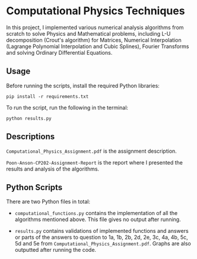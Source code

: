 # Computational Physics Techniques

In this project, I implemented various numerical analysis algorithms from scratch to solve Physics and Mathematical problems, including L-U decomposition (Crout's algorithm) for Matrices, Numerical Interpolation (Lagrange Polynomial Interpolation and Cubic Splines), Fourier Transforms and solving Ordinary Differential Equations.

## Usage

Before running the scripts, install the required Python libraries:

```
pip install -r requirements.txt
```
To run the script, run the following in the terminal:
```
python results.py
```

## Descriptions

`Computational_Physics_Assignment.pdf` is the assignment description.

`Poon-Anson-CP202-Assignment-Report` is the report where I presented the results and analysis of the algorithms.

## Python Scripts

There are two Python files in total:

- `computational_functions.py` contains the implementation of all the algorithms mentioned above. This file gives no output after running. 

- `results.py` contains validations of implemented functions and answers or parts of the answers to question to 1a, 1b, 2b, 2d, 2e, 3c, 4a, 4b, 5c, 5d and 5e from `Computational_Physics_Assignment.pdf`. Graphs are also outputted after running the code.



